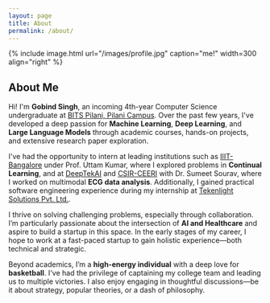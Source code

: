 ```yaml
---
layout: page
title: About
permalink: /about/
---
```


{% include image.html url="/images/profile.jpg" caption="me!" width=300 align="right" %}


## About Me

Hi! I'm **Gobind Singh**, an incoming 4th-year Computer Science undergraduate at [BITS Pilani, Pilani Campus](https://www.bits-pilani.ac.in). Over the past few years, I've developed a deep passion for **Machine Learning**, **Deep Learning**, and **Large Language Models** through academic courses, hands-on projects, and extensive research paper exploration.

I've had the opportunity to intern at leading institutions such as [IIIT-Bangalore](https://www.iiitb.ac.in) under Prof. Uttam Kumar, where I explored problems in **Continual Learning**, and at [DeepTekAI](https://www.deeptek.ai) and [CSIR-CEERI](https://www.ceeri.res.in/) with Dr. Sumeet Sourav, where I worked on multimodal **ECG data analysis**. Additionally, I gained practical software engineering experience during my internship at [Tekenlight Solutions Pvt. Ltd.](http://www.tekenlight.com).

I thrive on solving challenging problems, especially through collaboration. I’m particularly passionate about the intersection of **AI and Healthcare** and aspire to build a startup in this space. In the early stages of my career, I hope to work at a fast-paced startup to gain holistic experience—both technical and strategic.

Beyond academics, I’m a **high-energy individual** with a deep love for **basketball**. I've had the privilege of captaining my college team and leading us to multiple victories. I also enjoy engaging in thoughtful discussions—be it about strategy, popular theories, or a dash of philosophy.
